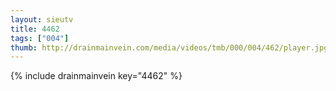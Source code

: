 ```yaml
--- 
layout: sieutv
title: 4462
tags: ["004"]
thumb: http://drainmainvein.com/media/videos/tmb/000/004/462/player.jpg
---
```

{% include drainmainvein key="4462" %} 
